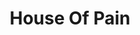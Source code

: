 ---
title: "House Of Pain"
summary: "House of Pain was an American hip-hop trio that released three albums in the 1990s. The group consisted of DJ Lethal, Danny Boy, and Everlast. The group's name is a reference to the H. G. Wells novel The Island of Dr. Moreau, a reference carried further by the naming of their 2011 tour He Who Breaks the Law. The group is best known for its 1992 hit single \"Jump Around\", which reached number 3 in their native United States of America, number 6 in Ireland and number 8 in the United Kingdom. The group broke up in 1996 due to what Everlast described as a toxic environment fueled by Danny Boy's drug addiction. Lead rapper Everlast eventually went on to pursue a solo career as a blues rock artist and member of the supergroup La Coka Nostra which also featured DJ Lethal. House of Pain reunited briefly in 2010 for a world tour."
image: "house-of-pain.jpg"
apple_music_artist_url: "https://music.apple.com/gb/artist/house-of-pain/5166342"
wikipedia_url: "https://en.wikipedia.org/wiki/House_of_Pain"
---